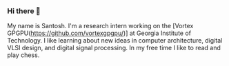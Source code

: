 ### Hi there 👋

<!--
**SantoshSrivatsan24/SantoshSrivatsan24** is a ✨ _special_ ✨ repository because its `README.md` (this file) appears on your GitHub profile. -->

My name is Santosh. I'm a research intern working on the [Vortex GPGPU(https://github.com/vortexgpgpu/)] at Georgia Institute of Technology. I like learning about new ideas in computer architecture, digital VLSI design, and digital signal processing. 
In my free time I like to read and play chess. 



